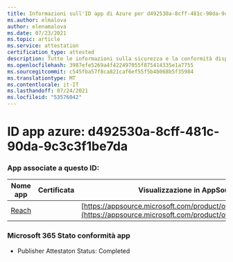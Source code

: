 ```yaml
---
title: Informazioni sull'ID app di Azure per d492530a-8cff-481c-90da-9c3c3f1be7da
ms.author: elmalova
author: elenamalova
ms.date: 07/23/2021
ms.topic: article
ms.service: attestation
certification_type: attested
description: Tutte le informazioni sulla sicurezza e la conformità disponibili per d492530a-8cff-481c-90da-9c3c3f1be7da.
ms.openlocfilehash: 3987efe5269a4f422497055f875414335e1a7755
ms.sourcegitcommit: c545fba57f8ca821caf6ef55f5b4b068b5f35984
ms.translationtype: MT
ms.contentlocale: it-IT
ms.lasthandoff: 07/24/2021
ms.locfileid: "53576042"
---
```

# <a name="azure-app-id-d492530a-8cff-481c-90da-9c3c3f1be7da"></a>ID app azure: d492530a-8cff-481c-90da-9c3c3f1be7da


### <a name="apps-associated-with-this-id"></a>App associate a questo ID:
| **Nome app** | **Certificata** | **Visualizzazione in AppSource** |
|--------------|---------------|-----------------------|
| [Reach](https://docs.microsoft.com/microsoft-365-app-certification/forward/WA200002045) |  | [https://appsource.microsoft.com/product/office/WA200002045](https://appsource.microsoft.com/product/office/WA200002045) |

### <a name="microsoft-365-app-compliance-status"></a>Microsoft 365 Stato conformità app
- Publisher Attestaton Status: Completed
